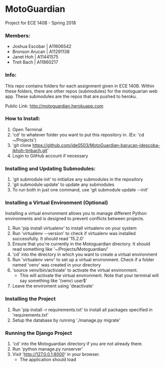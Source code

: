 # MotoGuardian
Project for ECE 140B - Spring 2018

### Members:
* Joshua Escobar      | A11606542
* Bronson Arucan      | A11291138
* Janet Hoh           | A11441575
* Treit Bach          | A11860217

### Info:
This repo contains folders for each assignment given in ECE 140B. Within these folders, there are other repos (submodules) for the motoguarian web app. These submodules are the repos that are pushed to heroku.

Public Link: http://motoguardian.herokuapp.com

### How to Install:
1. Open Terminal
2. 'cd' to whatever folder you want to put this repository in. (Ex: 'cd ~/Projects')
3. 'git clone https://github.com/jde0503/MotoGuardian-barucan-jdescoba-jkhoh-tmbach.git'
4. Login to GitHub account if necessary

### Installing and Updating Submodules:
1. 'git submodule init' to initialize any submodules in the repository
2. 'git submodule update' to update any submodules
3. To run both in just one command, use 'git submodule update --init'

### Installing a Virtual Environment (Optional)
Installing a virtual environment allows you to manage different Python environments and is designed to prevent conflicts between projects.

1. Run 'pip install virtualenv' to install virtualenv on your system
2. Run 'virtualenv --version' to check if virtualenv was installed successfully. It should read '15.2.0'
3. Ensure that you're currently in the Motoguardian directory. It should read something like '~/Projects/Motoguardian/'
4. 'cd' into the directory in which you want to create a virtual environment
5. Run 'virtualenv venv' to set up a virtual environment. Check if a folder named 'venv' was created in your directory
6. 'source venv/bin/activiate' to activate the virtual environment.
   * This will activate the virtual environment. Note that your terminal will say something like '(venv) user$'
7. Leave the enviroment using 'deactivate'

### Installing the Project
1. Run 'pip install -r requirements.txt' to install all packages specified in 'requirements.txt'
2. Setup the database by running './manage.py migrate'

### Running the Django Project
1. 'cd' into the Motoguardian directory if you are not already there.
2. Run 'python manage.py runserver'
3. Visit 'http://127.0.0.1:8000' in your browser.
   * The application should load
